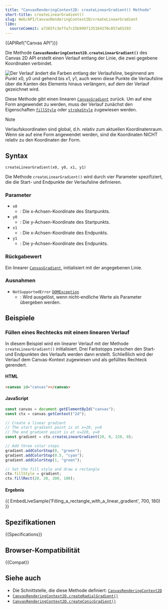```yaml
---
title: "CanvasRenderingContext2D: createLinearGradient() Methode"
short-title: createLinearGradient()
slug: Web/API/CanvasRenderingContext2D/createLinearGradient
l10n:
  sourceCommit: a7265fc3effa7c25b9997135104370c057a65293
---
```


{{APIRef("Canvas API")}}

Die Methode **`CanvasRenderingContext2D.createLinearGradient()`** des Canvas 2D API erstellt einen Verlauf entlang der Linie, die zwei gegebene Koordinaten verbindet.

![Der Verlauf ändert die Farben entlang der Verlaufsline, beginnend am Punkt x0, y0 und gehend bis x1, y1, auch wenn diese Punkte die Verlaufsline über die Kanten des Elements hinaus verlängern, auf dem der Verlauf gezeichnet wird.](mdn-canvas-lineargradient.png)

Diese Methode gibt einen linearen [`CanvasGradient`](/de/docs/Web/API/CanvasGradient) zurück. Um auf eine Form angewendet zu werden, muss der Verlauf zunächst den Eigenschaften [`fillStyle`](/de/docs/Web/API/CanvasRenderingContext2D/fillStyle) oder [`strokeStyle`](/de/docs/Web/API/CanvasRenderingContext2D/strokeStyle) zugewiesen werden.

> [!NOTE]
> Verlaufskoordinaten sind global, d.h. relativ zum aktuellen Koordinatenraum. Wenn sie auf eine Form angewendet werden, sind die Koordinaten NICHT relativ zu den Koordinaten der Form.

## Syntax

```js-nolint
createLinearGradient(x0, y0, x1, y1)
```

Die Methode `createLinearGradient()` wird durch vier Parameter spezifiziert, die die Start- und Endpunkte der Verlaufsline definieren.

### Parameter

- `x0`
  - : Die x-Achsen-Koordinate des Startpunkts.
- `y0`
  - : Die y-Achsen-Koordinate des Startpunkts.
- `x1`
  - : Die x-Achsen-Koordinate des Endpunkts.
- `y1`
  - : Die y-Achsen-Koordinate des Endpunkts.

### Rückgabewert

Ein linearer [`CanvasGradient`](/de/docs/Web/API/CanvasGradient), initialisiert mit der angegebenen Linie.

### Ausnahmen

- `NotSupportedError` [`DOMException`](/de/docs/Web/API/DOMException)
  - : Wird ausgelöst, wenn nicht-endliche Werte als Parameter übergeben werden.

## Beispiele

### Füllen eines Rechtecks mit einem linearen Verlauf

In diesem Beispiel wird ein linearer Verlauf mit der Methode `createLinearGradient()` initialisiert. Drei Farbstopps zwischen den Start- und Endpunkten des Verlaufs werden dann erstellt. Schließlich wird der Verlauf dem Canvas-Kontext zugewiesen und als gefülltes Rechteck gerendert.

#### HTML

```html
<canvas id="canvas"></canvas>
```

#### JavaScript

```js
const canvas = document.getElementById("canvas");
const ctx = canvas.getContext("2d");

// Create a linear gradient
// The start gradient point is at x=20, y=0
// The end gradient point is at x=220, y=0
const gradient = ctx.createLinearGradient(20, 0, 220, 0);

// Add three color stops
gradient.addColorStop(0, "green");
gradient.addColorStop(0.5, "cyan");
gradient.addColorStop(1, "green");

// Set the fill style and draw a rectangle
ctx.fillStyle = gradient;
ctx.fillRect(20, 20, 200, 100);
```

#### Ergebnis

{{ EmbedLiveSample('Filling_a_rectangle_with_a_linear_gradient', 700, 180) }}

## Spezifikationen

{{Specifications}}

## Browser-Kompatibilität

{{Compat}}

## Siehe auch

- Die Schnittstelle, die diese Methode definiert: [`CanvasRenderingContext2D`](/de/docs/Web/API/CanvasRenderingContext2D)
- [`CanvasRenderingContext2D.createRadialGradient()`](/de/docs/Web/API/CanvasRenderingContext2D/createRadialGradient)
- [`CanvasRenderingContext2D.createConicGradient()`](/de/docs/Web/API/CanvasRenderingContext2D/createConicGradient)
